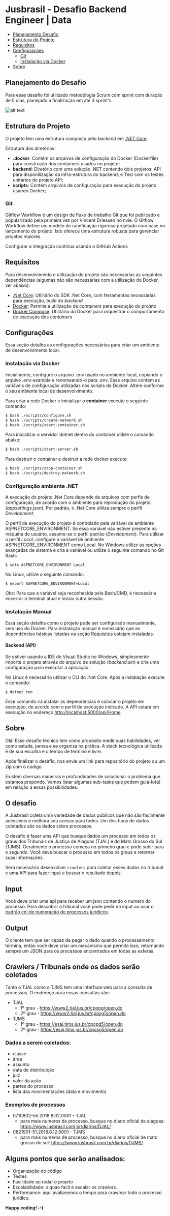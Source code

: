 # Jusbrasil - Desafio Backend Engineer | Data

- [Planejamento Desafio](#estrutura-do-projeto)
- [Estrutura do Projeto](#estrutura-do-projeto)
- [Requisitos](#requisitos)
- [Configurações](#configurações)
    - [Git](#git)
    - [Instalação via Docker](#instalação-via-docker)
- [Sobre](#sobre)


## Planejamento do Desafio

Para esse desafio foi utilizado metodólogia Scrum com sprint com duração de 5 dias, planejado a finalização em até 3 sprint's.

![alt text](https://uploaddeimagens.com.br/imagens/rCUeVZs)




## Estrutura do Projeto

O projeto tem uma estrutura composta pelo *backend* em [.NET Core](https://dotnet.microsoft.com/). 

Estrutura dos diretórios:    

* **.docker**: Contém os arquivos de configuração do Docker (Dockerfile) para construção dos containers usados no projeto;
* **backend**: Diretório com uma solução .NET contendo dois projetos: API para disponilização da infra-estrutura do backend; e Test com os testes unitários do projeto API;
* **scripts**: Contém arquivos de configuração para execução do projeto usando Docker;     


### Git

Gitflow Workflow é um design de fluxo de trabalho Git que foi publicado e popularizado pela primeira vez por Vincent Driessen no nvie. O Gitflow Workflow define um modelo de ramificação rigoroso projetado com base no lançamento do projeto. Isto oferece uma estrutura robusta para gerenciar projetos maiores.  

Configurar a integração contínua usando o GitHub Actions


## Requisitos

Para desenvolvimento e utilização do projeto são necessárias as seguintes dependências (algumas não são necessárias com a utilização do Docker, ver abaixo): 

- [.Net Core](https://dotnet.microsoft.com/): Utilitário do SDK .Net Core, com ferramentas necessárias para execução, build do *backend*
- [Docker](https://docs.docker.com/): Permite a utilização de *containers* para execução do projeto
- [Docker Compose](https://docs.docker.com/compose/): Utilitário do Docker para orquestrar o comportamento de execução dos *containers*

## Configurações

Essa seção detalha as configurações necessárias para criar um ambiente de desenvolvimento local.

### Instalação via Docker

Inicialmente, configure o arquivo .env usado no ambiente local, copiando o arquivo .env-example e renomeando-o para .env. Esse arquivo contém as variáveis de configuração utilizadas nos scripts do Docker. Altere conforme o seu ambiente local de desenvolvimento.

Para criar a rede Docker e inicializar o **container** execute o seguinte comando:

```sh
$ bash ./scripts/configure.sh
$ bash ./scripts/create-network.sh
$ bash ./scripts/start-container.sh
```

Para inicializar o servidor dotnet dentro do container utilize o comando abaixo:

```sh
$ bash ./scripts/start-server.sh
```

Para destruir o container e destruir a rede docker execute:

```sh
$ bash ./scripts/stop-container.sh
$ bash ./scripts/destroy-network.sh
```

### Configuração ambiente .NET

A execução do projeto .Net Core depende de arquivos com perfis de configuração, de acordo com o ambiente para reprodução do projeto (*appsettings.json*). Por padrão, o .Net Core utiliza sempre o perfil *Development*.

O perfil de execução do projeto é controlado pela variável de ambiente ASPNETCORE_ENVIRONMENT. Se essa variável não estiver presente na máquina do usuário, assume-se o perfil padrão (*Development*). Para utilizar o perfil *Local*, configure a variável de ambiente ASPNETCORE_ENVIRONMENT como Local. No Windows utilize as opções avançadas de sistema e cria a variável ou utilize o seguinte comando no Git Bash: 

```$ setx ASPNETCORE_ENVIRONMENT Local```

No Linux, utilize o seguinte comando: 

```$ export ASPNETCORE_ENVIRONMENT=Local```

*Obs*: Para que a variável seja reconhecida pela Bash/CMD, é necessária encerrar o terminal atual e iniciar outra sessão.


### Instalação Manual

Essa seção detalha como o projeto pode ser configurado manualmente, sem uso do Docker. Para instalação manual é necessário que as dependências básicas listadas na seção [Requisitos](#requisitos) estejam instaladas. 

#### Backend (API)

Se estiver usando a IDE do Visual Studio no Windows, simplesmente importe o projeto através do arquivo de solução (*backend.sln*) e crie uma configuração para executar a aplicação. 

No Linux é necessário utilizar o CLI do .Net Core. Após a instalação execute o comando: 

```$ dotnet run``` 

Esse comando irá instalar as dependências e colocar o projeto em execução, de acordo com o perfil de execução indicado. A API estará em execução no endereço [http://localhost:5000/api/Home](http://localhost:5000/api/Home)

## Sobre

Olá! Esse desafio técnico tem como propósito medir suas habilidades, ver como estuda, pensa e se organiza na prática. A stack tecnológica utilizada é de sua escolha e o tempo de término é livre.

Após finalizar o desafio, nos envie um link para repositório do projeto ou um zip com o código.

Existem diversas maneiras e profundidades de solucionar o problema que estamos propondo. Vamos listar algumas sub-tasks que podem guiá-lo(a) em relação a essas possibilidades.

## O desafio

A Jusbrasil coleta uma variedade de dados públicos que não são facilmente acessíveis e melhora seu acesso para todos. Um dos tipos de dados coletados são os dados sobre processos.

O desafio é fazer uma API que busque dados um processo em todos os graus dos Tribunais de Justiça de Alagoas (TJAL) e do Mato Grosso do Sul (TJMS). Geralmente o processo começa no primeiro grau e pode subir para o segundo. Você deve buscar o processo em todos os graus e retornar suas informações.

Será necessário desenvolver `crawlers` para coletar esses dados no tribunal e uma API para fazer input e buscar o resultado depois.

## Input

Você deve criar uma api para receber um json contendo o numero do processo. Para descobrir o tribunal você pode pedir no input ou usar o [padrão cnj de numeração de processos juridicos](https://www.cnj.jus.br/programas-e-acoes/numeracao-unica/).

## Output

O cliente tem que ser capaz de pegar o dado quando o processamento termina, então você deve criar um mecanismo que permita isso, retornando sempre um JSON para os processos encontrados em todas as esferas.

## Crawlers / Tribunais onde os dados serão coletados

Tanto o TJAL como o TJMS tem uma interface web para a consulta de processos. O endereço para essas consultas são:

* TJAL
  - 1º grau - https://www2.tjal.jus.br/cpopg/open.do
  - 2º grau - https://www2.tjal.jus.br/cposg5/open.do
* TJMS
  - 1º grau - https://esaj.tjms.jus.br/cpopg5/open.do
  - 2º grau - https://esaj.tjms.jus.br/cposg5/open.do

### Dados a serem coletados:

* classe
* área
* assunto
* data de distribuição
* juiz
* valor da ação
* partes do processo
* lista das movimentações (data e movimento)

### Exemplos de processos
* 0710802-55.2018.8.02.0001 - TJAL
  - para mais numeros de processo, busque no diario oficial de alagoas: https://www.jusbrasil.com.br/diarios/DJAL/
* 0821901-51.2018.8.12.0001  - TJMS
  - para mais numeros de processo, busque no diario oficial de mato grosso do sul: https://www.jusbrasil.com.br/diarios/DJMS/

## Alguns pontos que serão analisados:

* Organização do código 
* Testes
* Facilidade ao rodar o projeto
* Escalabilidade: o quao facil é escalar os crawlers.
* Performance: aqui avaliaremos o tempo para crawlear todo o processo juridico.


**Happy coding! :-)**